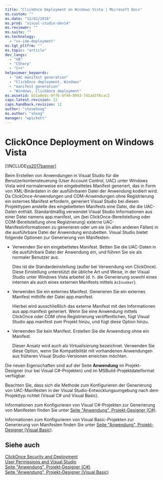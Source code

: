 ```yaml
---
title: "ClickOnce Deployment on Windows Vista | Microsoft Docs"
ms.custom: ""
ms.date: "12/02/2016"
ms.prod: "visual-studio-dev14"
ms.reviewer: ""
ms.suite: ""
ms.technology: 
  - "vs-ide-deployment"
ms.tgt_pltfrm: ""
ms.topic: "article"
dev_langs: 
  - "VB"
  - "CSharp"
  - "C++"
helpviewer_keywords: 
  - "UAC manifest generation"
  - "ClickOnce deployment, Windows"
  - "manifest generation"
  - "Windows, ClickOnce deployment"
ms.assetid: b21a0ebc-0ff6-4f49-8993-7d1ad3f8cac2
caps.latest.revision: 12
caps.handback.revision: 12
author: "stevehoag"
ms.author: "shoag"
manager: "wpickett"
---
```

# ClickOnce Deployment on Windows Vista
[!INCLUDE[vs2017banner](../code-quality/includes/vs2017banner.md)]

Beim Erstellen von Anwendungen in Visual Studio für die Benutzerkontensteuerung \(User Account Control, UAC\) unter Windows Vista wird normalerweise ein eingebettetes Manifest generiert, das in Form von XML\-Binärdaten in der ausführbaren Datei der Anwendung kodiert wird.  Da ClickOnce\-Anwendungen und COM\-Anwendungen ohne Registrierung ein externes Manifest erfordern, generiert Visual Studio bei diesen Projekttypen anstelle des eingebetteten Manifests eine Datei, die die UAC\-Daten enthält.  Standardmäßig verwendet Visual Studio Informationen aus einer Datei namens app.manifest, um \(bei ClickOnce\-Bereitstellung oder COM\-Bereitstellung ohne Registrierung\) externe UAC\-Manifestinformationen zu generieren oder um sie \(in allen anderen Fällen\) in die ausführbare Datei der Anwendung einzubetten.  Visual Studio bietet folgende Optionen zur Generierung von Manifesten:  
  
-   Verwenden Sie ein eingebettetes Manifest.  Betten Sie die UAC\-Daten in die ausführbare Datei der Anwendung ein, und führen Sie sie als normaler Benutzer aus.  
  
     Dies ist die Standardeinstellung \(außer bei Verwendung von ClickOnce\).  Diese Einstellung unterstützt die übliche Art und Weise, in der Visual Studio unter Windows Vista arbeitet \(d. h. die Generierung sowohl eines internen als auch eines externen Manifests mittels `AsInvoker`\).  
  
-   Verwenden Sie ein externes Manifest.  Generieren Sie ein externes Manifest mithilfe der Datei app.manifest.  
  
     Hierbei wird ausschließlich das externe Manifest mit den Informationen aus app.manifest generiert.  Wenn Sie eine Anwendung mittels ClickOnce oder COM ohne Registrierung veröffentlichen, fügt Visual Studio app.manifest zum Projekt hinzu, und fügt diese Option hinzu.  
  
-   Verwenden Sie kein Manifest.  Erstellen Sie die Anwendung ohne ein Manifest.  
  
     Dieser Ansatz wird auch als *Virtualisierung* bezeichnet.  Verwenden Sie diese Option, wenn Sie Kompatibilität mit vorhandenen Anwendungen aus früheren Visual Studio\-Versionen erreichen möchten.  
  
 Die neuen Eigenschaften sind auf der Seite **Anwendung** im Projekt\-Designer \(nur bei Visual C\#\-Projekten\) und im MSBuild\-Projektdateiformat verfügbar.  
  
 Beachten Sie, dass sich die Methode zum Konfigurieren der Generierung von UAC\-Manifesten in der Visual Studio\-Entwicklungsumgebung nach dem Projekttyp richtet \(Visual C\# und Visual Basic\).  
  
 Informationen zum Konfigurieren von Visual C\#\-Projekten zur Generierung von Manifesten finden Sie unter [Seite "Anwendung", Projekt\-Designer \(C\#\)](../ide/reference/application-page-project-designer-csharp.md).  
  
 Informationen zum Konfigurieren von Visual Basic\-Projekten zur Generierung von Manifesten finden Sie unter [Seite "Anwendung", Projekt\-Designer \(Visual Basic\)](../ide/reference/application-page-project-designer-visual-basic.md).  
  
## Siehe auch  
 [ClickOnce Security and Deployment](../deployment/clickonce-security-and-deployment.md)   
 [User Permissions and Visual Studio](http://msdn.microsoft.com/de-de/d5c55084-1e7b-4b61-b478-137db01c0fc0)   
 [Seite "Anwendung", Projekt\-Designer \(C\#\)](../ide/reference/application-page-project-designer-csharp.md)   
 [Seite "Anwendung", Projekt\-Designer \(Visual Basic\)](../ide/reference/application-page-project-designer-visual-basic.md)